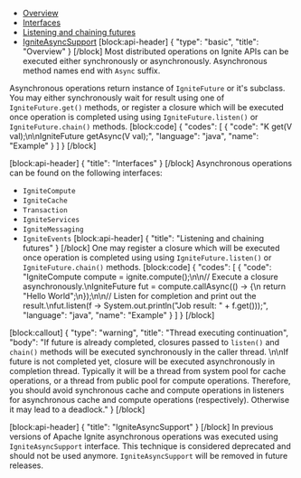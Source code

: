 * [Overview](#section-overview)
* [Interfaces](#section-interfaces)
* [Listening and chaining futures](#section-listening-and-chaining-futures)
* [IgniteAsyncSupport](#section-igniteasyncsupport)
[block:api-header]
{
  "type": "basic",
  "title": "Overview"
}
[/block]
Most distributed operations on Ignite APIs can be executed either synchronously or asynchronously. Asynchronous method names end with `Async` suffix.

Asynchronous operations return instance of `IgniteFuture` or it's subclass. You may either synchronously wait for result using one of `IgniteFuture.get()` methods, or register a closure which will be executed once operation is completed using using `IgniteFuture.listen()` or `IgniteFuture.chain()` methods.
[block:code]
{
  "codes": [
    {
      "code": "K get(V val);\n\nIgniteFuture<K> getAsync(V val);",
      "language": "java",
      "name": "Example"
    }
  ]
}
[/block]

[block:api-header]
{
  "title": "Interfaces"
}
[/block]
Asynchronous operations can be found on the following interfaces:
* `IgniteCompute`
* `IgniteCache`
* `Transaction`
* `IgniteServices`
* `IgniteMessaging`
* `IgniteEvents`
[block:api-header]
{
  "title": "Listening and chaining futures"
}
[/block]
One may register a closure which will be executed once operation is completed using using `IgniteFuture.listen()` or `IgniteFuture.chain()` methods.
[block:code]
{
  "codes": [
    {
      "code": "IgniteCompute compute = ignite.compute();\n\n// Execute a closure asynchronously.\nIgniteFuture<String> fut = compute.callAsync(() -> {\n    return \"Hello World\";\n});\n\n// Listen for completion and print out the result.\nfut.listen(f -> System.out.println(\"Job result: \" + f.get()));",
      "language": "java",
      "name": "Example"
    }
  ]
}
[/block]

[block:callout]
{
  "type": "warning",
  "title": "Thread executing continuation",
  "body": "If future is already completed, closures passed to `listen()` and `chain()` methods will be executed synchronously in the caller thread. \n\nIf future is not completed yet, closure will be executed asynchronously in completion thread. Typically it will be a thread from system pool for cache operations, or a thread from public pool for compute operations. Therefore, you should avoid synchronous cache and compute operations in listeners for asynchronous cache and compute operations (respectively). Otherwise it may lead to a deadlock."
}
[/block]

[block:api-header]
{
  "title": "IgniteAsyncSupport"
}
[/block]
In previous versions of Apache Ignite asynchronous operations was executed using `IgniteAsyncSupport` interface. This technique is considered deprecated and should not be used anymore. `IgniteAsyncSupport` will be removed in future releases.